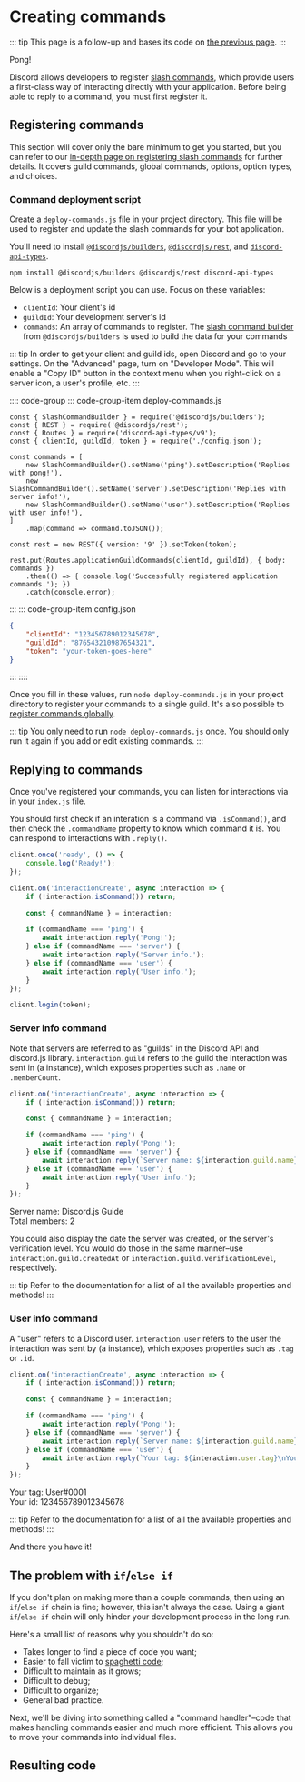 # Creating commands

::: tip
This page is a follow-up and bases its code on [the previous page](/creating-your-bot/).
:::

<DiscordMessages>
	<DiscordMessage profile="bot">
		<template #interactions>
			<DiscordInteraction profile="user" :command="true">ping</DiscordInteraction>
		</template>
		Pong!
	</DiscordMessage>
</DiscordMessages>

Discord allows developers to register [slash commands](https://discord.com/developers/docs/interactions/application-commands), which provide users a first-class way of interacting directly with your application. Before being able to reply to a command, you must first register it.

## Registering commands

This section will cover only the bare minimum to get you started, but you can refer to our [in-depth page on registering slash commands](/interactions/registering-slash-commands.md) for further details. It covers guild commands, global commands, options, option types, and choices.

### Command deployment script

Create a `deploy-commands.js` file in your project directory. This file will be used to register and update the slash commands for your bot application.

You'll need to install [`@discordjs/builders`](https://github.com/discordjs/builders), [`@discordjs/rest`](https://github.com/discordjs/discord.js-modules/blob/main/packages/rest/), and [`discord-api-types`](https://github.com/discordjs/discord-api-types/).

```sh:no-line-numbers
npm install @discordjs/builders @discordjs/rest discord-api-types
```

Below is a deployment script you can use. Focus on these variables:

- `clientId`: Your client's id
- `guildId`: Your development server's id
- `commands`: An array of commands to register. The [slash command builder](/popular-topics/builders.md#slash-command-builders) from `@discordjs/builders` is used to build the data for your commands

::: tip
In order to get your client and guild ids, open Discord and go to your settings. On the "Advanced" page, turn on "Developer Mode". This will enable a "Copy ID" button in the context menu when you right-click on a server icon, a user's profile, etc.
:::

:::: code-group
::: code-group-item deploy-commands.js
```js{4,6-11}
const { SlashCommandBuilder } = require('@discordjs/builders');
const { REST } = require('@discordjs/rest');
const { Routes } = require('discord-api-types/v9');
const { clientId, guildId, token } = require('./config.json');

const commands = [
	new SlashCommandBuilder().setName('ping').setDescription('Replies with pong!'),
	new SlashCommandBuilder().setName('server').setDescription('Replies with server info!'),
	new SlashCommandBuilder().setName('user').setDescription('Replies with user info!'),
]
	.map(command => command.toJSON());

const rest = new REST({ version: '9' }).setToken(token);

rest.put(Routes.applicationGuildCommands(clientId, guildId), { body: commands })
	.then(() => { console.log('Successfully registered application commands.'); })
	.catch(console.error);
```
:::
::: code-group-item config.json
```json {2-3}
{
	"clientId": "123456789012345678",
	"guildId": "876543210987654321",
	"token": "your-token-goes-here"
}
```
:::
::::

Once you fill in these values, run `node deploy-commands.js` in your project directory to register your commands to a single guild. It's also possible to [register commands globally](/interactions/registering-slash-commands.md#global-commands).

::: tip
You only need to run `node deploy-commands.js` once. You should only run it again if you add or edit existing commands.
:::

## Replying to commands

Once you've registered your commands, you can listen for interactions via <DocsLink path="class/Client?scrollTo=e-interactionCreate" /> in your `index.js` file.

You should first check if an interation is a command via <DocsLink path="class/Interaction?scrollTo=isCommand" type="method">`.isCommand()`</DocsLink>, and then check the <DocsLink path="class/CommandInteraction?scrollTo=commandName">`.commandName`</DocsLink> property to know which command it is. You can respond to interactions with <DocsLink path="class/CommandInteraction?scrollTo=reply">`.reply()`</DocsLink>.

```js {5-17}
client.once('ready', () => {
	console.log('Ready!');
});

client.on('interactionCreate', async interaction => {
	if (!interaction.isCommand()) return;

	const { commandName } = interaction;

	if (commandName === 'ping') {
		await interaction.reply('Pong!');
	} else if (commandName === 'server') {
		await interaction.reply('Server info.');
	} else if (commandName === 'user') {
		await interaction.reply('User info.');
	}
});

client.login(token);
```

### Server info command

Note that servers are referred to as "guilds" in the Discord API and discord.js library. `interaction.guild` refers to the guild the interaction was sent in (a <DocsLink path="class/Guild" /> instance), which exposes properties such as `.name` or `.memberCount`.

```js {9}
client.on('interactionCreate', async interaction => {
	if (!interaction.isCommand()) return;

	const { commandName } = interaction;

	if (commandName === 'ping') {
		await interaction.reply('Pong!');
	} else if (commandName === 'server') {
		await interaction.reply(`Server name: ${interaction.guild.name}\nTotal members: ${interaction.guild.memberCount}`);
	} else if (commandName === 'user') {
		await interaction.reply('User info.');
	}
});
```

<DiscordMessages>
	<DiscordMessage profile="bot">
		<template #interactions>
			<DiscordInteraction profile="user" :command="true">server</DiscordInteraction>
		</template>
		Server name: Discord.js Guide
		<br />
		Total members: 2
	</DiscordMessage>
</DiscordMessages>

You could also display the date the server was created, or the server's verification level. You would do those in the same manner–use `interaction.guild.createdAt` or `interaction.guild.verificationLevel`, respectively.

::: tip
Refer to the <DocsLink path="class/Guild" /> documentation for a list of all the available properties and methods!
:::

### User info command

A "user" refers to a Discord user. `interaction.user` refers to the user the interaction was sent by (a <DocsLink path="class/User" /> instance), which exposes properties such as `.tag` or `.id`.

```js {11}
client.on('interactionCreate', async interaction => {
	if (!interaction.isCommand()) return;

	const { commandName } = interaction;

	if (commandName === 'ping') {
		await interaction.reply('Pong!');
	} else if (commandName === 'server') {
		await interaction.reply(`Server name: ${interaction.guild.name}\nTotal members: ${interaction.guild.memberCount}`);
	} else if (commandName === 'user') {
		await interaction.reply(`Your tag: ${interaction.user.tag}\nYour id: ${interaction.user.id}`);
	}
});
```

<DiscordMessages>
	<DiscordMessage profile="bot">
		<template #interactions>
			<DiscordInteraction profile="user" :command="true">user</DiscordInteraction>
		</template>
		Your tag: User#0001
		<br />
		Your id: 123456789012345678
	</DiscordMessage>
</DiscordMessages>

::: tip
Refer to the <DocsLink path="class/User" /> documentation for a list of all the available properties and methods!
:::

And there you have it!

## The problem with `if`/`else if`

If you don't plan on making more than a couple commands, then using an `if`/`else if` chain is fine; however, this isn't always the case. Using a giant `if`/`else if` chain will only hinder your development process in the long run.

Here's a small list of reasons why you shouldn't do so:

* Takes longer to find a piece of code you want;
* Easier to fall victim to [spaghetti code](https://en.wikipedia.org/wiki/Spaghetti_code);
* Difficult to maintain as it grows;
* Difficult to debug;
* Difficult to organize;
* General bad practice.

Next, we'll be diving into something called a "command handler"–code that makes handling commands easier and much more efficient. This allows you to move your commands into individual files.

## Resulting code

<ResultingCode />
